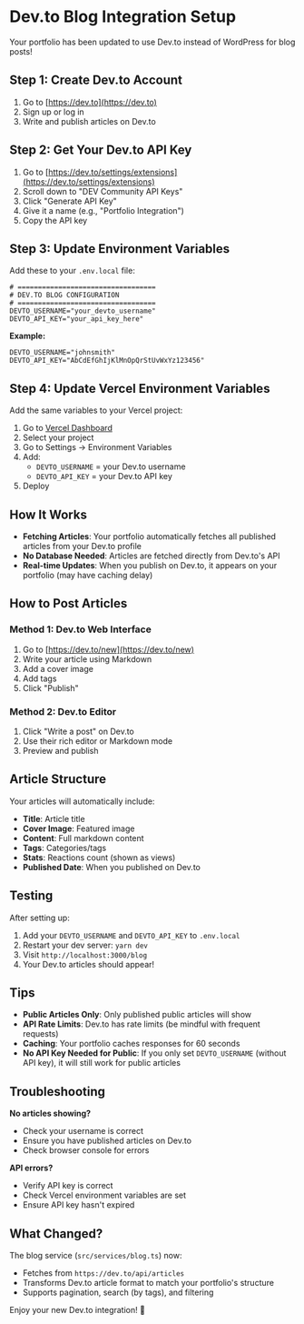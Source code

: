 # Dev.to Blog Integration Setup

Your portfolio has been updated to use Dev.to instead of WordPress for blog posts!

## Step 1: Create Dev.to Account

1. Go to [https://dev.to](https://dev.to)
2. Sign up or log in
3. Write and publish articles on Dev.to

## Step 2: Get Your Dev.to API Key

1. Go to [https://dev.to/settings/extensions](https://dev.to/settings/extensions)
2. Scroll down to "DEV Community API Keys"
3. Click "Generate API Key"
4. Give it a name (e.g., "Portfolio Integration")
5. Copy the API key

## Step 3: Update Environment Variables

Add these to your `.env.local` file:

```env
# ==================================
# DEV.TO BLOG CONFIGURATION
# ==================================
DEVTO_USERNAME="your_devto_username"
DEVTO_API_KEY="your_api_key_here"
```

**Example:**
```env
DEVTO_USERNAME="johnsmith"
DEVTO_API_KEY="AbCdEfGhIjKlMnOpQrStUvWxYz123456"
```

## Step 4: Update Vercel Environment Variables

Add the same variables to your Vercel project:

1. Go to [Vercel Dashboard](https://vercel.com/dashboard)
2. Select your project
3. Go to Settings → Environment Variables
4. Add:
   - `DEVTO_USERNAME` = your Dev.to username
   - `DEVTO_API_KEY` = your Dev.to API key
5. Deploy

## How It Works

- **Fetching Articles**: Your portfolio automatically fetches all published articles from your Dev.to profile
- **No Database Needed**: Articles are fetched directly from Dev.to's API
- **Real-time Updates**: When you publish on Dev.to, it appears on your portfolio (may have caching delay)

## How to Post Articles

### Method 1: Dev.to Web Interface
1. Go to [https://dev.to/new](https://dev.to/new)
2. Write your article using Markdown
3. Add a cover image
4. Add tags
5. Click "Publish"

### Method 2: Dev.to Editor
1. Click "Write a post" on Dev.to
2. Use their rich editor or Markdown mode
3. Preview and publish

## Article Structure

Your articles will automatically include:
- **Title**: Article title
- **Cover Image**: Featured image
- **Content**: Full markdown content
- **Tags**: Categories/tags
- **Stats**: Reactions count (shown as views)
- **Published Date**: When you published on Dev.to

## Testing

After setting up:

1. Add your `DEVTO_USERNAME` and `DEVTO_API_KEY` to `.env.local`
2. Restart your dev server: `yarn dev`
3. Visit `http://localhost:3000/blog`
4. Your Dev.to articles should appear!

## Tips

- **Public Articles Only**: Only published public articles will show
- **API Rate Limits**: Dev.to has rate limits (be mindful with frequent requests)
- **Caching**: Your portfolio caches responses for 60 seconds
- **No API Key Needed for Public**: If you only set `DEVTO_USERNAME` (without API key), it will still work for public articles

## Troubleshooting

**No articles showing?**
- Check your username is correct
- Ensure you have published articles on Dev.to
- Check browser console for errors

**API errors?**
- Verify API key is correct
- Check Vercel environment variables are set
- Ensure API key hasn't expired

## What Changed?

The blog service (`src/services/blog.ts`) now:
- Fetches from `https://dev.to/api/articles`
- Transforms Dev.to article format to match your portfolio's structure
- Supports pagination, search (by tags), and filtering

Enjoy your new Dev.to integration! 🎉


